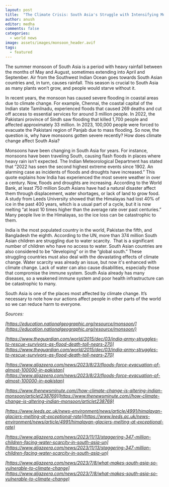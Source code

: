 ```yaml
---
layout: post
title:  "The Climate Crisis: South Asia's Struggle with Intensifying Monsoons and Water Scarcity"
author: anush
editor: medha
comments: false
categories:
  - world news
image: assets/images/monsoon_header.avif
tags:
  - featured
---
```

The summer monsoon of South Asia is a period with heavy rainfall between the months of May and August, sometimes extending into April and September. Air from the Southwest Indian Ocean goes towards South Asian countries and, in turn, causes rainfall. This season is crucial to South Asia as many plants won’t grow, and people would starve without it. 

In recent years, the monsoon has caused severe flooding in coastal areas due to climate change. For example, Chennai, the coastal capital of the Indian state Tamilnadu, experienced floods that caused 269 deaths and cut off access to essential services for around 3 million people. In 2022, the Pakistani province of Sindh saw flooding that killed 1,700 people and affected approximately 33 million. In 2023, 100,000 people were forced to evacuate the Pakistani region of Panjab due to mass flooding. So now, the question is, why have monsoons gotten severe recently? How does climate change affect South Asia?

Monsoons have been changing in South Asia for years. For instance, monsoons have been traveling South, causing flash floods in places where heavy rain isn’t expected. The Indian Meteorological Department has stated that “2022 has seen the second highest extreme events since 1902. An alarming case as incidents of floods and droughts have increased.” This quote explains how India has experienced the most severe weather in over a century. Now, floods and droughts are increasing. According to the World Bank, at least 750 million South Asians have had a natural disaster affect them through displacement, water shortages, or lack of land to grow food. A study from Leeds University showed that the Himalayas had lost 40% of ice in the past 400 years, which is a usual part of a cycle, but it is now melting “at least 10 times higher than the average rate over past centuries.” Many people live in the Himalayas, so the ice loss can be catastrophic to them. 

India is the most populated country in the world, Pakistan the fifth, and Bangladesh the eighth. According to the UN, more than 374 million South Asian children are struggling due to water scarcity.  That is a significant number of children who have no access to water. South Asian countries are also considered to be “developing” or in the “global south.” These struggling countries must also deal with the devastating effects of climate change. Water scarcity was already an issue, but now it's enhanced with climate change. Lack of water can also cause disabilities, especially those that compromise the immune system. South Asia already has many diseases, so a weakened immune system and poor health infrastructure can be catastrophic to many.   

South Asia is one of the places most affected by climate change. It’s necessary to note how our actions affect people in other parts of the world so we can reduce harm to everyone.

_Sources:_

_[https://education.nationalgeographic.org/resource/monsoon/](https://education.nationalgeographic.org/resource/monsoon/)_

_[https://www.theguardian.com/world/2015/dec/03/india-army-struggles-to-rescue-survivors-as-flood-death-toll-nears-270](https://www.theguardian.com/world/2015/dec/03/india-army-struggles-to-rescue-survivors-as-flood-death-toll-nears-270)_

_[https://www.aljazeera.com/news/2023/8/23/floods-force-evacuation-of-almost-100000-in-pakistan](https://www.aljazeera.com/news/2023/8/23/floods-force-evacuation-of-almost-100000-in-pakistan)_

_[https://www.thenewsminute.com//how-climate-change-is-altering-indian-monsoon/articlet238769](https://www.thenewsminute.com//how-climate-change-is-altering-indian-monsoon/articlet238769)_

_[https://www.leeds.ac.uk/news-environment/news/article/4991/himalayan-glaciers-melting-at-exceptional-rate](https://www.leeds.ac.uk/news-environment/news/article/4991/himalayan-glaciers-melting-at-exceptional-rate)_

_[https://www.aljazeera.com/news/2023/11/13/staggering-347-million-children-facing-water-scarcity-in-south-asia-un](https://www.aljazeera.com/news/2023/11/13/staggering-347-million-children-facing-water-scarcity-in-south-asia-un)_

_[https://www.aljazeera.com/news/2023/7/8/what-makes-south-asia-so-vulnerable-to-climate-change](https://www.aljazeera.com/news/2023/7/8/what-makes-south-asia-so-vulnerable-to-climate-change)_
